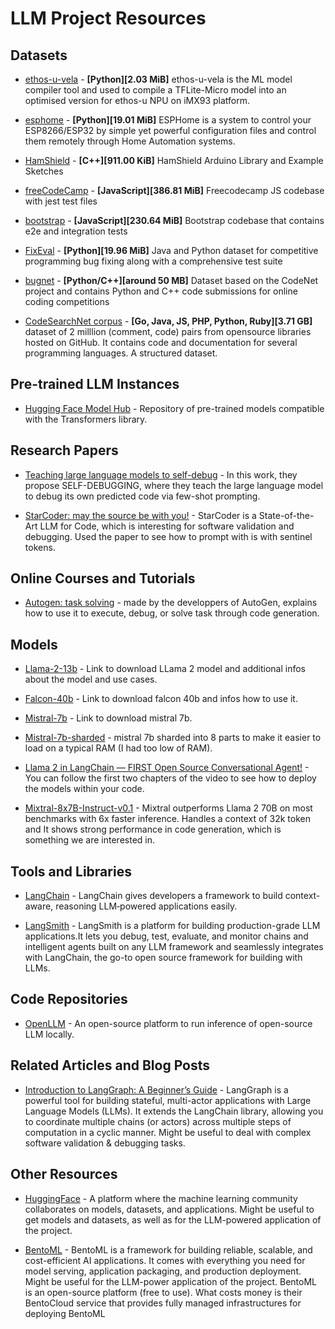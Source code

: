 # LLM Project Resources



## Datasets
- [ethos-u-vela](https://github.com/nxp-imx/ethos-u-vela/tree/lf-5.15.71_2.2.0/ethosu/vela) - **[Python][2.03 MiB]** ethos-u-vela is the ML model compiler tool and used to compile a TFLite-Micro model into an optimised version for ethos-u NPU on iMX93 platform.
  
- [esphome](https://github.com/esphome/esphome) - **[Python][19.01 MiB]** ESPHome is a system to control your ESP8266/ESP32 by simple yet powerful configuration files and control them remotely through Home Automation systems. 
  
- [HamShield](https://github.com/EnhancedRadioDevices/HamShield) - **[C++][911.00 KiB]** HamShield Arduino Library and Example Sketches

- [freeCodeCamp](https://github.com/freeCodeCamp/freeCodeCamp) - **[JavaScript][386.81 MiB]** Freecodecamp JS codebase with jest test files
  
- [bootstrap](https://github.com/twbs/bootstrap) - **[JavaScript][230.64 MiB]** Bootstrap codebase that contains e2e and integration tests
  
- [FixEval](https://github.com/mahimanzum/FixEval) - **[Python][19.96 MiB]** Java and Python dataset for competitive programming bug fixing along with a comprehensive test suite
  
- [bugnet](https://huggingface.co/datasets/alexjercan/bugnet) - **[Python/C++][around 50 MB]** Dataset based on the CodeNet project and contains Python and C++ code submissions for online coding competitions

- [CodeSearchNet corpus](https://huggingface.co/datasets/code_search_net) - **[Go, Java, JS, PHP, Python, Ruby][3.71 GB]** dataset of 2 milllion (comment, code) pairs from opensource libraries hosted on GitHub. It contains code and documentation for several programming languages. A structured dataset.

## Pre-trained LLM Instances
- [Hugging Face Model Hub](https://huggingface.co/models) - Repository of pre-trained models compatible with the Transformers library.
  

## Research Papers
- [Teaching large language models to self-debug](https://www.semanticscholar.org/reader/9e3c493fb09dcd61bb05e8c5659f23327b7b6340) - In this work, they propose SELF-DEBUGGING, where they teach the large language model to debug its own predicted code via few-shot prompting.

- [StarCoder: may the source be with you!](https://arxiv.org/pdf/2305.06161.pdf) - 
StarCoder is a State-of-the-Art LLM for Code, which is interesting for software validation and debugging. Used the paper to see how to prompt with is with sentinel tokens. 

## Online Courses and Tutorials
- [Autogen: task solving](https://github.com/microsoft/autogen/blob/main/notebook/agentchat_auto_feedback_from_code_execution.ipynb) - made by the developpers of AutoGen, explains how to use it to execute, debug, or solve task through code generation.



## Models
- [Llama-2-13b](https://huggingface.co/meta-llama/Llama-2-13b-chat-hf) - Link to download LLama 2 model and additional infos about the model and use cases.
  
- [Falcon-40b](https://huggingface.co/TheBloke/falcon-40b-instruct-GPTQ) - Link to download falcon 40b and infos how to use it.
  
- [Mistral-7b](https://huggingface.co/TheBloke/Mistral-7B-v0.1-GGUF) - Link to download mistral 7b.
  
- [Mistral-7b-sharded](https://huggingface.co/someone13574/Mistral-7B-v0.1-sharded) - mistral 7b sharded into 8 parts to make it easier to load on a typical RAM (I had too low of RAM).
  
- [Llama 2 in LangChain — FIRST Open Source Conversational Agent!](https://www.youtube.com/watch?v=6iHVJyX2e50) - You can follow the first two chapters of the video to see how to deploy the models within your code.

- [Mixtral-8x7B-Instruct-v0.1](https://huggingface.co/mistralai/Mixtral-8x7B-Instruct-v0.1) - Mixtral outperforms Llama 2 70B on most benchmarks with 6x faster inference. Handles a context of 32k token and It shows strong performance in code generation, which is something we are interested in.

## Tools and Libraries
- [LangChain](https://www.langchain.com/) - LangChain gives developers a framework to build context-aware, reasoning LLM‑powered applications easily.

- [LangSmith](https://docs.smith.langchain.com/) - LangSmith is a platform for building production-grade LLM applications.It lets you debug, test, evaluate, and monitor chains and intelligent agents built on any LLM framework and seamlessly integrates with LangChain, the go-to open source framework for building with LLMs.


## Code Repositories
- [OpenLLM](https://github.com/bentoml/OpenLLM) -  An open-source platform to run inference of open-source LLM locally.


## Related Articles and Blog Posts
- [Introduction to LangGraph: A Beginner’s Guide](https://medium.com/@cplog/introduction-to-langgraph-a-beginners-guide-14f9be027141) - LangGraph is a powerful tool for building stateful, multi-actor applications with Large Language Models (LLMs). It extends the LangChain library, allowing you to coordinate multiple chains (or actors) across multiple steps of computation in a cyclic manner. Might be useful to deal with complex software validation & debugging tasks.


## Other Resources
- [HuggingFace](https://huggingface.co/) - A platform where the machine learning community collaborates on models, datasets, and applications. Might be useful to get models and datasets, as well as for the LLM-powered application of the project.


- [BentoML](https://www.bentoml.com/) - BentoML is a framework for building reliable, scalable, and cost-efficient AI applications. It comes with everything you need for model serving, application packaging, and production deployment. Might be useful for the LLM-power application of the project. BentoML is an open-source platform (free to use). What costs money is their BentoCloud service that provides fully managed infrastructures for deploying BentoML

